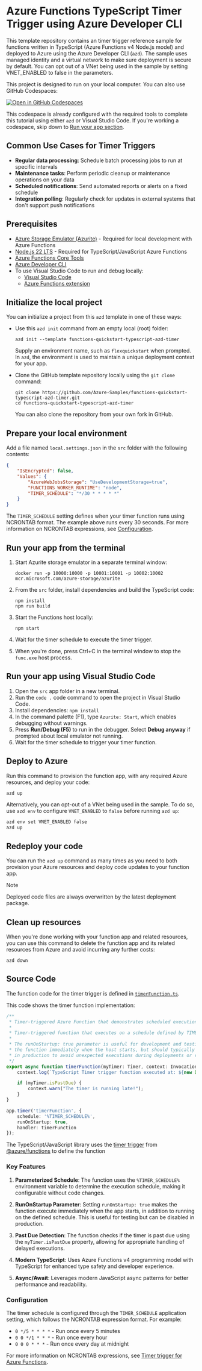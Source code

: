 <!--
---
name: Azure Functions TypeScript Timer Trigger using Azure Developer CLI
description: This repository contains an Azure Functions timer trigger quickstart written in TypeScript and deployed to Azure Functions Flex Consumption using the Azure Developer CLI (azd). The sample uses managed identity and a virtual network to make sure deployment is secure by default.
page_type: sample
products:
- azure-functions
- azure
- entra-id
urlFragment: starter-timer-trigger-typescript
languages:
- typescript
- bicep
- azdeveloper
---
-->

# Azure Functions TypeScript Timer Trigger using Azure Developer CLI

This template repository contains an timer trigger reference sample for functions written in TypeScript (Azure Functions v4 Node.js model) and deployed to Azure using the Azure Developer CLI (`azd`). The sample uses managed identity and a virtual network to make sure deployment is secure by default. You can opt out of a VNet being used in the sample by setting VNET_ENABLED to false in the parameters.

This project is designed to run on your local computer. You can also use GitHub Codespaces:

[![Open in GitHub Codespaces](https://github.com/codespaces/badge.svg)](https://codespaces.new/azure-samples/functions-quickstart-typescript-azd-timer)

This codespace is already configured with the required tools to complete this tutorial using either `azd` or Visual Studio Code. If you're working a codespace, skip down to [Run your app section](#run-your-app-from-the-terminal).

## Common Use Cases for Timer Triggers

- **Regular data processing**: Schedule batch processing jobs to run at specific intervals
- **Maintenance tasks**: Perform periodic cleanup or maintenance operations on your data
- **Scheduled notifications**: Send automated reports or alerts on a fixed schedule
- **Integration polling**: Regularly check for updates in external systems that don't support push notifications

## Prerequisites

- [Azure Storage Emulator (Azurite)](https://learn.microsoft.com/azure/storage/common/storage-use-azurite) - Required for local development with Azure Functions
- [Node.js 22 LTS](https://nodejs.org/en/download/) - Required for TypeScript/JavaScript Azure Functions
- [Azure Functions Core Tools](https://learn.microsoft.com/azure/azure-functions/functions-run-local?pivots=programming-language-javascript#install-the-azure-functions-core-tools)
- [Azure Developer CLI](https://learn.microsoft.com/azure/developer/azure-developer-cli/install-azd)
- To use Visual Studio Code to run and debug locally:
  - [Visual Studio Code](https://code.visualstudio.com/)
  - [Azure Functions extension](https://marketplace.visualstudio.com/items?itemName=ms-azuretools.vscode-azurefunctions)

## Initialize the local project

You can initialize a project from this `azd` template in one of these ways:

- Use this `azd init` command from an empty local (root) folder:

    ```shell
    azd init --template functions-quickstart-typescript-azd-timer
    ```

    Supply an environment name, such as `flexquickstart` when prompted. In `azd`, the environment is used to maintain a unique deployment context for your app.

- Clone the GitHub template repository locally using the `git clone` command:

    ```shell
    git clone https://github.com/Azure-Samples/functions-quickstart-typescript-azd-timer.git
    cd functions-quickstart-typescript-azd-timer
    ```

    You can also clone the repository from your own fork in GitHub.

## Prepare your local environment

Add a file named `local.settings.json` in the `src` folder with the following contents:

```json
{
    "IsEncrypted": false,
    "Values": {
        "AzureWebJobsStorage": "UseDevelopmentStorage=true",
        "FUNCTIONS_WORKER_RUNTIME": "node",
        "TIMER_SCHEDULE": "*/30 * * * * *"
    }
}
```

The `TIMER_SCHEDULE` setting defines when your timer function runs using NCRONTAB format. The example above runs every 30 seconds. For more information on NCRONTAB expressions, see [Configuration](#configuration).

## Run your app from the terminal

1. Start Azurite storage emulator in a separate terminal window:

   ```shell
   docker run -p 10000:10000 -p 10001:10001 -p 10002:10002 mcr.microsoft.com/azure-storage/azurite
   ```

2. From the `src` folder, install dependencies and build the TypeScript code:

   ```shell
   npm install
   npm run build
   ```

3. Start the Functions host locally:

   ```shell
   npm start
   ```

4. Wait for the timer schedule to execute the timer trigger.

5. When you're done, press Ctrl+C in the terminal window to stop the `func.exe` host process.

## Run your app using Visual Studio Code

1. Open the `src` app folder in a new terminal.
2. Run the `code .` code command to open the project in Visual Studio Code.
3. Install dependencies: `npm install`
4. In the command palette (F1), type `Azurite: Start`, which enables debugging without warnings.
5. Press **Run/Debug (F5)** to run in the debugger. Select **Debug anyway** if prompted about local emulator not running.
6. Wait for the timer schedule to trigger your timer function.

## Deploy to Azure

Run this command to provision the function app, with any required Azure resources, and deploy your code:

```shell
azd up
```

Alternatively, you can opt-out of a VNet being used in the sample. To do so, use `azd env` to configure `VNET_ENABLED` to `false` before running `azd up`:

```bash
azd env set VNET_ENABLED false
azd up
```

## Redeploy your code

You can run the `azd up` command as many times as you need to both provision your Azure resources and deploy code updates to your function app.

> [!NOTE]
> Deployed code files are always overwritten by the latest deployment package.

## Clean up resources

When you're done working with your function app and related resources, you can use this command to delete the function app and its related resources from Azure and avoid incurring any further costs:

```shell
azd down
```

## Source Code

The function code for the timer trigger is defined in [`timerFunction.ts`](./src/src/functions/timerFunction.ts).

This code shows the timer function implementation:  

```typescript
/**
 * Timer-triggered Azure Function that demonstrates scheduled execution.
 * 
 * Timer-triggered function that executes on a schedule defined by TIMER_SCHEDULE app setting.
 * 
 * The runOnStartup: true parameter is useful for development and testing as it triggers
 * the function immediately when the host starts, but should typically be set to false
 * in production to avoid unexpected executions during deployments or restarts.
 */
export async function timerFunction(myTimer: Timer, context: InvocationContext): Promise<void> {
    context.log(`TypeScript Timer trigger function executed at: ${new Date().toISOString()}`);

    if (myTimer.isPastDue) {
        context.warn("The timer is running late!");
    }
}

app.timer('timerFunction', {
    schedule: '%TIMER_SCHEDULE%',
    runOnStartup: true,
    handler: timerFunction
});
```

The TypeScript/JavaScript library uses the [timer trigger](https://learn.microsoft.com/en-us/azure/azure-functions/functions-bindings-timer?tabs=javascript-v4%2Cin-process&pivots=programming-language-javascript) from [@azure/functions](https://www.npmjs.com/package/@azure/functions) to define the function

### Key Features

1. **Parameterized Schedule**: The function uses the `%TIMER_SCHEDULE%` environment variable to determine the execution schedule, making it configurable without code changes.

2. **RunOnStartup Parameter**: Setting `runOnStartup: true` makes the function execute immediately when the app starts, in addition to running on the defined schedule. This is useful for testing but can be disabled in production.

3. **Past Due Detection**: The function checks if the timer is past due using the `myTimer.isPastDue` property, allowing for appropriate handling of delayed executions.

4. **Modern TypeScript**: Uses Azure Functions v4 programming model with TypeScript for enhanced type safety and developer experience.

5. **Async/Await**: Leverages modern JavaScript async patterns for better performance and readability.

### Configuration

The timer schedule is configured through the `TIMER_SCHEDULE` application setting, which follows the NCRONTAB expression format. For example:

- `0 */5 * * * *` - Run once every 5 minutes
- `0 0 */1 * * *` - Run once every hour
- `0 0 0 * * *` - Run once every day at midnight

For more information on NCRONTAB expressions, see [Timer trigger for Azure Functions](https://learn.microsoft.com/azure/azure-functions/functions-bindings-timer).
